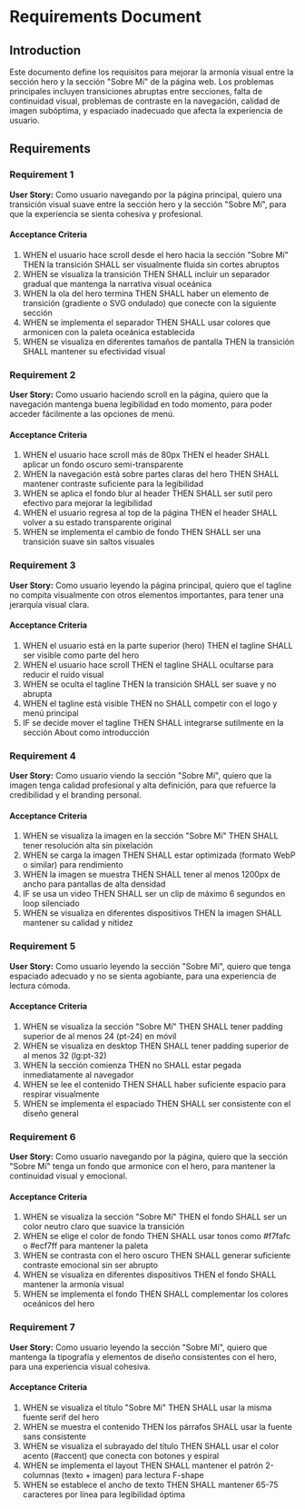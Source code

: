 # Requirements Document

## Introduction

Este documento define los requisitos para mejorar la armonía visual entre la sección hero y la sección "Sobre Mí" de la página web. Los problemas principales incluyen transiciones abruptas entre secciones, falta de continuidad visual, problemas de contraste en la navegación, calidad de imagen subóptima, y espaciado inadecuado que afecta la experiencia de usuario.

## Requirements

### Requirement 1

**User Story:** Como usuario navegando por la página principal, quiero una transición visual suave entre la sección hero y la sección "Sobre Mí", para que la experiencia se sienta cohesiva y profesional.

#### Acceptance Criteria

1. WHEN el usuario hace scroll desde el hero hacia la sección "Sobre Mí" THEN la transición SHALL ser visualmente fluida sin cortes abruptos
2. WHEN se visualiza la transición THEN SHALL incluir un separador gradual que mantenga la narrativa visual oceánica
3. WHEN la ola del hero termina THEN SHALL haber un elemento de transición (gradiente o SVG ondulado) que conecte con la siguiente sección
4. WHEN se implementa el separador THEN SHALL usar colores que armonicen con la paleta oceánica establecida
5. WHEN se visualiza en diferentes tamaños de pantalla THEN la transición SHALL mantener su efectividad visual

### Requirement 2

**User Story:** Como usuario haciendo scroll en la página, quiero que la navegación mantenga buena legibilidad en todo momento, para poder acceder fácilmente a las opciones de menú.

#### Acceptance Criteria

1. WHEN el usuario hace scroll más de 80px THEN el header SHALL aplicar un fondo oscuro semi-transparente
2. WHEN la navegación está sobre partes claras del hero THEN SHALL mantener contraste suficiente para la legibilidad
3. WHEN se aplica el fondo blur al header THEN SHALL ser sutil pero efectivo para mejorar la legibilidad
4. WHEN el usuario regresa al top de la página THEN el header SHALL volver a su estado transparente original
5. WHEN se implementa el cambio de fondo THEN SHALL ser una transición suave sin saltos visuales

### Requirement 3

**User Story:** Como usuario leyendo la página principal, quiero que el tagline no compita visualmente con otros elementos importantes, para tener una jerarquía visual clara.

#### Acceptance Criteria

1. WHEN el usuario está en la parte superior (hero) THEN el tagline SHALL ser visible como parte del hero
2. WHEN el usuario hace scroll THEN el tagline SHALL ocultarse para reducir el ruido visual
3. WHEN se oculta el tagline THEN la transición SHALL ser suave y no abrupta
4. WHEN el tagline está visible THEN no SHALL competir con el logo y menú principal
5. IF se decide mover el tagline THEN SHALL integrarse sutilmente en la sección About como introducción

### Requirement 4

**User Story:** Como usuario viendo la sección "Sobre Mí", quiero que la imagen tenga calidad profesional y alta definición, para que refuerce la credibilidad y el branding personal.

#### Acceptance Criteria

1. WHEN se visualiza la imagen en la sección "Sobre Mí" THEN SHALL tener resolución alta sin pixelación
2. WHEN se carga la imagen THEN SHALL estar optimizada (formato WebP o similar) para rendimiento
3. WHEN la imagen se muestra THEN SHALL tener al menos 1200px de ancho para pantallas de alta densidad
4. IF se usa un video THEN SHALL ser un clip de máximo 6 segundos en loop silenciado
5. WHEN se visualiza en diferentes dispositivos THEN la imagen SHALL mantener su calidad y nitidez

### Requirement 5

**User Story:** Como usuario leyendo la sección "Sobre Mí", quiero que tenga espaciado adecuado y no se sienta agobiante, para una experiencia de lectura cómoda.

#### Acceptance Criteria

1. WHEN se visualiza la sección "Sobre Mí" THEN SHALL tener padding superior de al menos 24 (pt-24) en móvil
2. WHEN se visualiza en desktop THEN SHALL tener padding superior de al menos 32 (lg:pt-32)
3. WHEN la sección comienza THEN no SHALL estar pegada inmediatamente al navegador
4. WHEN se lee el contenido THEN SHALL haber suficiente espacio para respirar visualmente
5. WHEN se implementa el espaciado THEN SHALL ser consistente con el diseño general

### Requirement 6

**User Story:** Como usuario navegando por la página, quiero que la sección "Sobre Mí" tenga un fondo que armonice con el hero, para mantener la continuidad visual y emocional.

#### Acceptance Criteria

1. WHEN se visualiza la sección "Sobre Mí" THEN el fondo SHALL ser un color neutro claro que suavice la transición
2. WHEN se elige el color de fondo THEN SHALL usar tonos como #f7fafc o #ecf7ff para mantener la paleta
3. WHEN se contrasta con el hero oscuro THEN SHALL generar suficiente contraste emocional sin ser abrupto
4. WHEN se visualiza en diferentes dispositivos THEN el fondo SHALL mantener la armonía visual
5. WHEN se implementa el fondo THEN SHALL complementar los colores oceánicos del hero

### Requirement 7

**User Story:** Como usuario leyendo la sección "Sobre Mí", quiero que mantenga la tipografía y elementos de diseño consistentes con el hero, para una experiencia visual cohesiva.

#### Acceptance Criteria

1. WHEN se visualiza el título "Sobre Mí" THEN SHALL usar la misma fuente serif del hero
2. WHEN se muestra el contenido THEN los párrafos SHALL usar la fuente sans consistente
3. WHEN se visualiza el subrayado del título THEN SHALL usar el color acento (#accent) que conecta con botones y espiral
4. WHEN se implementa el layout THEN SHALL mantener el patrón 2-columnas (texto + imagen) para lectura F-shape
5. WHEN se establece el ancho de texto THEN SHALL mantener 65-75 caracteres por línea para legibilidad óptima